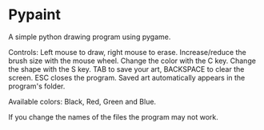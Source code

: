 # Pypaint
A simple python drawing program using pygame.

Controls:
Left mouse to draw, right mouse to erase. Increase/reduce the brush size with the mouse wheel. 
Change the color with the C key. Change the shape with the S key.
TAB to save your art, BACKSPACE to clear the screen. ESC closes the program.
Saved art automatically appears in the program's folder.

Available colors: Black, Red, Green and Blue.

If you change the names of the files the program may not work.
